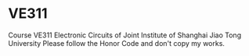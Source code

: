 # VE311
Course VE311 Electronic Circuits of Joint Institute of Shanghai Jiao Tong University
Please follow the Honor Code and don't copy my works.
